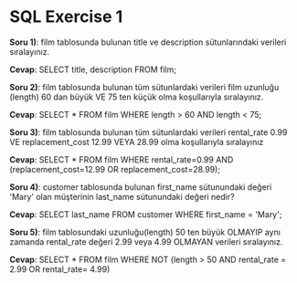 # SQL Exercise 1

**Soru 1)**: film tablosunda bulunan title ve description sütunlarındaki verileri sıralayınız.  


**Cevap**: SELECT title, description FROM film;




**Soru 2)**: film tablosunda bulunan tüm sütunlardaki verileri film uzunluğu (length) 60 dan büyük VE 75 ten küçük olma koşullarıyla sıralayınız.  


**Cevap**: SELECT * FROM film WHERE length > 60 AND length < 75;




**Soru 3)**: film tablosunda bulunan tüm sütunlardaki verileri rental_rate 0.99 VE replacement_cost 12.99 VEYA 28.99 olma koşullarıyla sıralayınız   


**Cevap**: SELECT * FROM film WHERE rental_rate=0.99 AND (replacement_cost=12.99 OR replacement_cost=28.99);




**Soru 4)**: customer tablosunda bulunan first_name sütunundaki değeri 'Mary' olan müşterinin last_name sütunundaki değeri nedir?  


**Cevap**: SELECT last_name FROM customer WHERE first_name = 'Mary';




**Soru 5)**: film tablosundaki uzunluğu(length) 50 ten büyük OLMAYIP aynı zamanda rental_rate değeri 2.99 veya 4.99 OLMAYAN verileri sıralayınız.      


**Cevap**: SELECT * FROM film WHERE NOT (length > 50 AND rental_rate = 2.99 OR rental_rate= 4.99)
